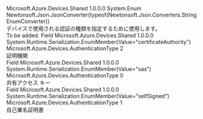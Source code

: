<Type Name="AuthenticationType" FullName="Microsoft.Azure.Devices.AuthenticationType">
  <TypeSignature Language="C#" Value="public enum AuthenticationType" />
  <TypeSignature Language="ILAsm" Value=".class public auto ansi sealed AuthenticationType extends System.Enum" />
  <TypeSignature Language="DocId" Value="T:Microsoft.Azure.Devices.AuthenticationType" />
  <TypeSignature Language="VB.NET" Value="Public Enum AuthenticationType" />
  <TypeSignature Language="F#" Value="type AuthenticationType = " />
  <AssemblyInfo>
    <AssemblyName>Microsoft.Azure.Devices.Shared</AssemblyName>
    <AssemblyVersion>1.0.0.0</AssemblyVersion>
  </AssemblyInfo>
  <Base>
    <BaseTypeName>System.Enum</BaseTypeName>
  </Base>
  <Attributes>
    <Attribute>
      <AttributeName>Newtonsoft.Json.JsonConverter(typeof(Newtonsoft.Json.Converters.StringEnumConverter))</AttributeName>
    </Attribute>
  </Attributes>
  <Docs>
    <summary>
            デバイスで使用される認証の種類を指定するために使用します。
            </summary>
    <remarks>To be added.</remarks>
  </Docs>
  <Members>
    <Member MemberName="CertificateAuthority">
      <MemberSignature Language="C#" Value="CertificateAuthority" />
      <MemberSignature Language="ILAsm" Value=".field public static literal valuetype Microsoft.Azure.Devices.AuthenticationType CertificateAuthority = int32(2)" />
      <MemberSignature Language="DocId" Value="F:Microsoft.Azure.Devices.AuthenticationType.CertificateAuthority" />
      <MemberSignature Language="VB.NET" Value="CertificateAuthority" />
      <MemberSignature Language="F#" Value="CertificateAuthority = 2" Usage="Microsoft.Azure.Devices.AuthenticationType.CertificateAuthority" />
      <MemberType>Field</MemberType>
      <AssemblyInfo>
        <AssemblyName>Microsoft.Azure.Devices.Shared</AssemblyName>
        <AssemblyVersion>1.0.0.0</AssemblyVersion>
      </AssemblyInfo>
      <Attributes>
        <Attribute>
          <AttributeName>System.Runtime.Serialization.EnumMember(Value="certificateAuthority")</AttributeName>
        </Attribute>
      </Attributes>
      <ReturnValue>
        <ReturnType>Microsoft.Azure.Devices.AuthenticationType</ReturnType>
      </ReturnValue>
      <MemberValue>2</MemberValue>
      <Docs>
        <summary>
            証明機関
            </summary>
      </Docs>
    </Member>
    <Member MemberName="Sas">
      <MemberSignature Language="C#" Value="Sas" />
      <MemberSignature Language="ILAsm" Value=".field public static literal valuetype Microsoft.Azure.Devices.AuthenticationType Sas = int32(0)" />
      <MemberSignature Language="DocId" Value="F:Microsoft.Azure.Devices.AuthenticationType.Sas" />
      <MemberSignature Language="VB.NET" Value="Sas" />
      <MemberSignature Language="F#" Value="Sas = 0" Usage="Microsoft.Azure.Devices.AuthenticationType.Sas" />
      <MemberType>Field</MemberType>
      <AssemblyInfo>
        <AssemblyName>Microsoft.Azure.Devices.Shared</AssemblyName>
        <AssemblyVersion>1.0.0.0</AssemblyVersion>
      </AssemblyInfo>
      <Attributes>
        <Attribute>
          <AttributeName>System.Runtime.Serialization.EnumMember(Value="sas")</AttributeName>
        </Attribute>
      </Attributes>
      <ReturnValue>
        <ReturnType>Microsoft.Azure.Devices.AuthenticationType</ReturnType>
      </ReturnValue>
      <MemberValue>0</MemberValue>
      <Docs>
        <summary>
            共有アクセス キー
            </summary>
      </Docs>
    </Member>
    <Member MemberName="SelfSigned">
      <MemberSignature Language="C#" Value="SelfSigned" />
      <MemberSignature Language="ILAsm" Value=".field public static literal valuetype Microsoft.Azure.Devices.AuthenticationType SelfSigned = int32(1)" />
      <MemberSignature Language="DocId" Value="F:Microsoft.Azure.Devices.AuthenticationType.SelfSigned" />
      <MemberSignature Language="VB.NET" Value="SelfSigned" />
      <MemberSignature Language="F#" Value="SelfSigned = 1" Usage="Microsoft.Azure.Devices.AuthenticationType.SelfSigned" />
      <MemberType>Field</MemberType>
      <AssemblyInfo>
        <AssemblyName>Microsoft.Azure.Devices.Shared</AssemblyName>
        <AssemblyVersion>1.0.0.0</AssemblyVersion>
      </AssemblyInfo>
      <Attributes>
        <Attribute>
          <AttributeName>System.Runtime.Serialization.EnumMember(Value="selfSigned")</AttributeName>
        </Attribute>
      </Attributes>
      <ReturnValue>
        <ReturnType>Microsoft.Azure.Devices.AuthenticationType</ReturnType>
      </ReturnValue>
      <MemberValue>1</MemberValue>
      <Docs>
        <summary>
            自己署名証明書
            </summary>
      </Docs>
    </Member>
  </Members>
</Type>